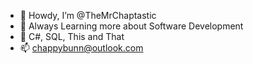 - 👋 Howdy, I’m @TheMrChaptastic
- 👀 Always Learning more about Software Development
- 🌱 C#, SQL, This and That
- 📫 chappybunn@outlook.com


<!---
TheMrChaptastic/TheMrChaptastic is a ✨ special ✨ repository because its `README.md` (this file) appears on your GitHub profile.
You can click the Preview link to take a look at your changes.
--->
